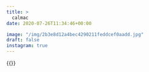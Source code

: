 ```yaml
---
title: >
  calmac
date: 2020-07-26T11:34:46+00:00

image: "/img/2b3e8d12a4bec4290211feddcef0aadd.jpg"
draft: false
instagram: true
---
```


{{<photo src="/img/2b3e8d12a4bec4290211feddcef0aadd.jpg">}}
